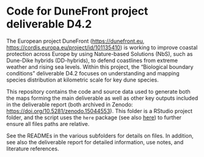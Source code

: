 # Code for DuneFront project deliverable D4.2

The European project DuneFront (<https://dunefront.eu>, <https://cordis.europa.eu/project/id/101135410>) is working to improve coastal protection across Europe by using Nature-based Solutions (NbS), such as Dune-Dike hybrids (DD-hybrids), to defend coastlines from extreme weather and rising sea levels. Within this project, the “Biological boundary conditions” deliverable D4.2 focuses on understanding and mapping species distribution at kilometric scale for key dune species.

This repository contains the code and source data used to generate both the maps forming the main deliverable as well as other key outputs included in the deliverable report (both archived in Zenodo: https://doi.org/10.5281/zenodo.15044553).  This folder is a RStudio project folder, and the script uses the `here` package (see also [here](https://github.com/jennybc/here_here)) to further ensure all files paths are relative.  

See the READMEs in the various subfolders for details on files. In addition, see also the deliverable report for detailed information, use notes, and literature references.
